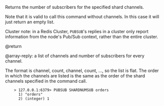Returns the number of subscribers for the specified shard channels.

Note that it is valid to call this command without channels. In this case it will just return an empty list.

Cluster note: in a Redis Cluster, `PUBSUB`'s replies in a cluster only report information from the node's Pub/Sub context, rather than the entire cluster.

@return

@array-reply: a list of channels and number of subscribers for every channel.

The format is channel, count, channel, count, ..., so the list is flat. The order in which the channels are listed is the same as the order of the shard channels specified in the command call.

        > 127.0.0.1:6379> PUBSUB SHARDNUMSUB orders
          1) "orders"
          2) (integer) 1

